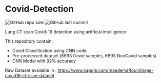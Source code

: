# Covid-Detection
![GitHub repo size](https://img.shields.io/github/repo-size/clarissaaaa/Covid-Detection?color=red&logo=GitHub&style=flat-square)
![GitHub last commit](https://img.shields.io/github/last-commit/clarissaaaa/Covid-Detection?color=blue&style=flat-square)

Lung CT scan Covid-19 detection using artificial intelligence

This repository contain:
* Covid Classification using CNN code 
* Pre-processed dataset (6893 Covid samples, 6893 NonCovid samples)
* CNN Model with 92% accuracy

Raw Dataset available in : https://www.kaggle.com/maedemaftouni/large-covid19-ct-slice-dataset
